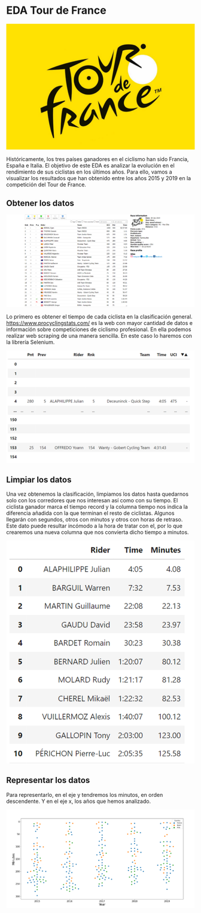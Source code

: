 # EDA Tour de France

![](images/logo.jpg)

Históricamente, los tres países ganadores en el ciclismo han sido Francia, España e Italia. El objetivo de este EDA es analizar la evolución en el rendimiento de sus ciclistas en los últimos años. Para ello, vamos a visualizar los resultados que han obtenido entre los años 2015 y 2019 en la competición del Tour de France. 

## Obtener los datos

![](images/procycling.png)

Lo primero es obtener el tiempo de cada ciclista en la clasificación general. https://www.procyclingstats.com/ es la web con mayor cantidad de datos e información sobre competiciones de ciclismo profesional. En ella podemos realizar web scraping de una manera sencilla. En este caso lo haremos con la librería Selenium. 

![](images/tabla1.png)

## Limpiar los datos

Una vez obtenemos la clasificación, limpiamos los datos hasta quedarnos solo con los corredores que nos interesan así como con su tiempo. El ciclista ganador marca el tiempo record y la columna tiempo nos indica la diferencia añadida con la que terminan el resto de ciclistas. Algunos llegarán con segundos, otros con minutos y otros con horas de retraso. Este dato puede resultar incómodo a la hora de tratar con el, por lo que crearemos una nueva columna que nos convierta dicho tiempo a minutos.

![](images/tabla2.png)

## Representar los datos

Para representarlo, en el eje y tendremos los minutos, en orden descendente. Y en el eje x, los años que hemos analizado. 

![](images/tours.png)
